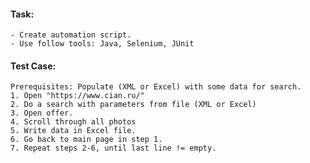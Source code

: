 #### Task:
    - Create automation script.
    - Use follow tools: Java, Selenium, JUnit
#### Test Case: 
    Prerequisites: Populate (XML or Excel) with some data for search.
    1. Open "https://www.cian.ru/"
    2. Do a search with parameters from file (XML or Excel)
    3. Open offer.
    4. Scroll through all photos
    5. Write data in Excel file.
    6. Go back to main page in step 1.
    7. Repeat steps 2-6, until last line != empty.
